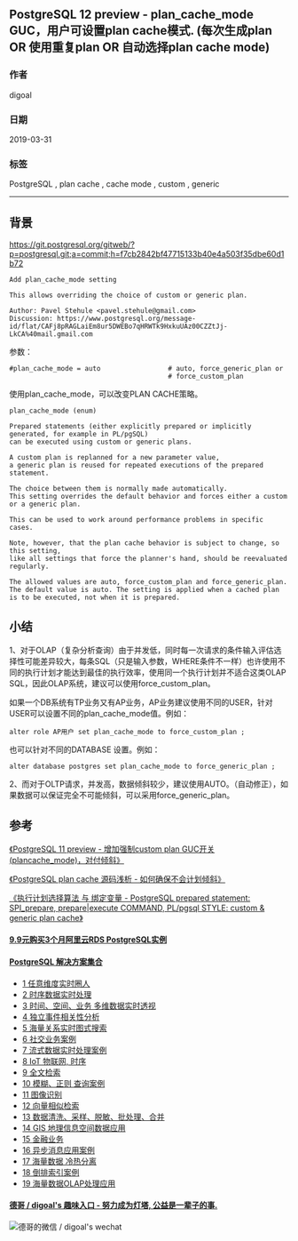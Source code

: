 ## PostgreSQL 12 preview - plan_cache_mode GUC，用户可设置plan cache模式. (每次生成plan OR 使用重复plan OR 自动选择plan cache mode)
                                                                                    
### 作者                                                                                    
digoal                                                                                    
                                                                                    
### 日期                                                                                    
2019-03-31                                                                                    
                                                                                    
### 标签                                                                                    
PostgreSQL , plan cache , cache mode , custom , generic    
                                                                                    
----                                                                                    
                                                                                    
## 背景          
https://git.postgresql.org/gitweb/?p=postgresql.git;a=commit;h=f7cb2842bf47715133b40e4a503f35dbe60d1b72  
  
```  
Add plan_cache_mode setting  
  
This allows overriding the choice of custom or generic plan.  
  
Author: Pavel Stehule <pavel.stehule@gmail.com>  
Discussion: https://www.postgresql.org/message-id/flat/CAFj8pRAGLaiEm8ur5DWEBo7qHRWTk9HxkuUAz00CZZtJj-LkCA%40mail.gmail.com  
```  
  
参数：  
  
```  
#plan_cache_mode = auto                 # auto, force_generic_plan or  
                                        # force_custom_plan  
```  
  
使用plan_cache_mode，可以改变PLAN CACHE策略。  
  
```  
plan_cache_mode (enum)  
  
Prepared statements (either explicitly prepared or implicitly generated, for example in PL/pgSQL)   
can be executed using custom or generic plans.   
  
A custom plan is replanned for a new parameter value,   
a generic plan is reused for repeated executions of the prepared statement.   
  
The choice between them is normally made automatically.   
This setting overrides the default behavior and forces either a custom or a generic plan.   
  
This can be used to work around performance problems in specific cases.   
  
Note, however, that the plan cache behavior is subject to change, so this setting,   
like all settings that force the planner's hand, should be reevaluated regularly.  
  
The allowed values are auto, force_custom_plan and force_generic_plan.   
The default value is auto. The setting is applied when a cached plan is to be executed, not when it is prepared.  
```  
    
## 小结  
1、对于OLAP（复杂分析查询）由于并发低，同时每一次请求的条件输入评估选择性可能差异较大，每条SQL（只是输入参数，WHERE条件不一样）也许使用不同的执行计划才能达到最佳的执行效率，使用同一个执行计划并不适合这类OLAP SQL，因此OLAP系统，建议可以使用force_custom_plan。  
  
如果一个DB系统有TP业务又有AP业务，AP业务建议使用不同的USER，针对USER可以设置不同的plan_cache_mode值。例如：  
  
```  
alter role AP用户 set plan_cache_mode to force_custom_plan ;  
```  
  
也可以针对不同的DATABASE 设置。例如：  
  
```  
alter database postgres set plan_cache_mode to force_generic_plan ;  
```  
  
2、而对于OLTP请求，并发高，数据倾斜较少，建议使用AUTO。（自动修正），如果数据可以保证完全不可能倾斜，可以采用force_generic_plan。  
  
## 参考  
[《PostgreSQL 11 preview - 增加强制custom plan GUC开关(plancache_mode)，对付倾斜》](../201803/20180325_06.md)    
  
[《PostgreSQL plan cache 源码浅析 - 如何确保不会计划倾斜》](../201606/20160617_01.md)    
  
[《执行计划选择算法 与 绑定变量 - PostgreSQL prepared statement: SPI_prepare, prepare|execute COMMAND, PL/pgsql STYLE: custom & generic plan cache》](../201212/20121224_01.md)    
      
  
  
  
  
  
  
  
  
  
  
  
  
  
  
  
  
  
  
  
  
  
  
  
  
  
  
  
  
  
  
  
  
  
  
  
  
  
  
  
  
  
#### [9.9元购买3个月阿里云RDS PostgreSQL实例](https://www.aliyun.com/database/postgresqlactivity "57258f76c37864c6e6d23383d05714ea")
  
  
#### [PostgreSQL 解决方案集合](https://yq.aliyun.com/topic/118 "40cff096e9ed7122c512b35d8561d9c8")
- [1 任意维度实时圈人](https://yq.aliyun.com/topic/118 "40cff096e9ed7122c512b35d8561d9c8")
- [2 时序数据实时处理](https://yq.aliyun.com/topic/118 "40cff096e9ed7122c512b35d8561d9c8")
- [3 时间、空间、业务 多维数据实时透视](https://yq.aliyun.com/topic/118 "40cff096e9ed7122c512b35d8561d9c8")
- [4 独立事件相关性分析](https://yq.aliyun.com/topic/118 "40cff096e9ed7122c512b35d8561d9c8")
- [5 海量关系实时图式搜索](https://yq.aliyun.com/topic/118 "40cff096e9ed7122c512b35d8561d9c8")
- [6 社交业务案例](https://yq.aliyun.com/topic/118 "40cff096e9ed7122c512b35d8561d9c8")
- [7 流式数据实时处理案例](https://yq.aliyun.com/topic/118 "40cff096e9ed7122c512b35d8561d9c8")
- [8 IoT 物联网, 时序](https://yq.aliyun.com/topic/118 "40cff096e9ed7122c512b35d8561d9c8")
- [9 全文检索](https://yq.aliyun.com/topic/118 "40cff096e9ed7122c512b35d8561d9c8")
- [10 模糊、正则 查询案例](https://yq.aliyun.com/topic/118 "40cff096e9ed7122c512b35d8561d9c8")
- [11 图像识别](https://yq.aliyun.com/topic/118 "40cff096e9ed7122c512b35d8561d9c8")
- [12 向量相似检索](https://yq.aliyun.com/topic/118 "40cff096e9ed7122c512b35d8561d9c8")
- [13 数据清洗、采样、脱敏、批处理、合并](https://yq.aliyun.com/topic/118 "40cff096e9ed7122c512b35d8561d9c8")
- [14 GIS 地理信息空间数据应用](https://yq.aliyun.com/topic/118 "40cff096e9ed7122c512b35d8561d9c8")
- [15 金融业务](https://yq.aliyun.com/topic/118 "40cff096e9ed7122c512b35d8561d9c8")
- [16 异步消息应用案例](https://yq.aliyun.com/topic/118 "40cff096e9ed7122c512b35d8561d9c8")
- [17 海量数据 冷热分离](https://yq.aliyun.com/topic/118 "40cff096e9ed7122c512b35d8561d9c8")
- [18 倒排索引案例](https://yq.aliyun.com/topic/118 "40cff096e9ed7122c512b35d8561d9c8")
- [19 海量数据OLAP处理应用](https://yq.aliyun.com/topic/118 "40cff096e9ed7122c512b35d8561d9c8")
  
  
#### [德哥 / digoal's 趣味入口 - 努力成为灯塔, 公益是一辈子的事.](https://github.com/digoal/blog/blob/master/README.md "22709685feb7cab07d30f30387f0a9ae")
  
  
![德哥的微信 / digoal's wechat](../pic/digoal_weixin.jpg "f7ad92eeba24523fd47a6e1a0e691b59")
  

